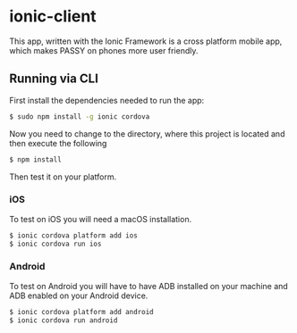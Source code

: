 # ionic-client
This app, written with the Ionic Framework is a cross platform mobile app, which makes PASSY on phones more user friendly.

## Running via CLI
First install the dependencies needed to run the app:

```bash
$ sudo npm install -g ionic cordova
```
Now you need to change to the directory, where this project is located and then execute the following
```bash
$ npm install
```

Then test it on your platform.

### iOS
To test on iOS you will need a macOS installation.
```bash
$ ionic cordova platform add ios
$ ionic cordova run ios
```

### Android
To test on Android you will have to have ADB installed on your machine and ADB enabled on your Android device.
```bash
$ ionic cordova platform add android
$ ionic cordova run android
```
